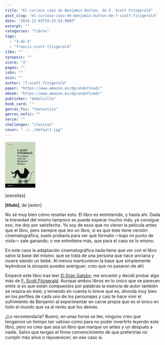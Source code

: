 ```yaml
---
title: "El curioso caso de Benjamin Button, de F. Scott Fitzgerald"
post_slug: "el-curioso-caso-de-benjamin-button-de-f-scott-fitzgerald"
date: "2014-12-03T19:25:54.000Z"
excerpt: ""
categories: "libros"
tags: 
  - "3-de-5"
  - "francis-scott-fitzgerald"
i18n: ""
synopsis: ""
score: "3"
pages: ""
isbn: ""
asin: ""
author: "f-scott-fitzgerald"
paper: "https://www.amazon.es/dp/undefined/"
ebook: "https://www.amazon.es/dp/undefined/"
publisher: "debolsillo"
book_card: ""
genres_fic: "fantastico"
genres_nofic: ""
serie: ""
challenges: "clasicos"
cover: "../../default.jpg"
---
```


![[titulo-foto]](images/benjamin-button-p.jpg)

\[estrellas\]

**\[titulo\]**, de \[autor\]

No sé muy bien cómo reseñar esto. El libro es entretenido, y hasta ahí. Dada la brevedad del mismo tampoco se puede esperar mucho más; ya consigue eso, me doy por satisfecho. Yo soy de esos que no vieron la película antes que el libro, pero siempre que leo un libro, si es que éste tiene versión cinematográfica, suelo probarla para ver qué formato —bajo mi punto de vista— sale ganando; o me entretiene más, que para el caso es lo mismo.

En este caso la adaptación cinematográfica nada tiene que ver con el libro salvo la base del mismo: que se trata de una persona que nace anciana y muere siendo un bebé. Al menos mantuvieron la base que simplemente leyéndose la sinopsis puedes averiguar; creo que no pasaron de ahí.

Empecé este libro tras leer [El Gran Gatsby](http://fjp.es/el-gran-gatsby-de-francis-scott-fitzgerald/ "El Gran Gatsby, de F. Scott Fitzgerald"); me encantó y decidí probar algo más de [F. Scott Fitzgerald](http://fjp.es/autor/f-scott-fitzgerald/ "F. Scott Fitzgerald"). Aunque ambos libros en lo único que se parecen entre sí es que están compuestos por palabras la esencia de autor también se respira en éste; y teniendo en cuenta lo breve que es, ahonda muy bien en los perfiles de cada uno de los personajes y casi te hace vivir el sufrimiento de Benjamin al experimentar en carne propia que es el único en todo el mundo que va al revés que los demás.

¿Lo recomendaría? Bueno, en unas horas se lee; ninguno creo que tengamos un tiempo tan valioso como para no poder invertirlo leyendo este libro, pero no creo que sea un libro que marque un antes y un después a nadie. Salvo que tengas el firme convencimiento de que preferirías no cumplir más años o rejuvenecer; en ese caso sí.
